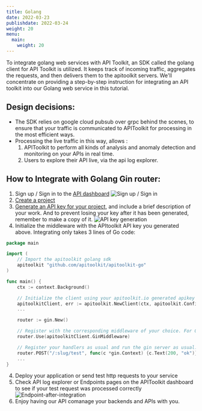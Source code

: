 ```yaml
---
title: Golang 
date: 2022-03-23
publishdate: 2022-03-24
weight: 20
menu:
  main:
    weight: 20
---
```

To integrate golang web services with API Toolkit, an SDK called the golang client for API Toolkit is utilized. It keeps track of incoming traffic, aggregates the requests, and then delivers them to the apitoolkit servers. We'll concentrate on providing a step-by-step instruction for integrating an API toolkit into our Golang web service in this tutorial.  

## Design decisions:
- The SDK relies on google cloud pubsub over grpc behind the scenes, to ensure that your traffic is communicated to APIToolkit for processing in the most efficient ways.
- Processing the live traffic in this way, allows :
  1. APIToolkit to perform all kinds of analysis and anomaly detection and monitoring on your APIs in real time.
  2. Users to explore their API live, via the api log explorer.

## How to Integrate with Golang Gin router:
1. Sign up / Sign in to the [API dashboard](https://app.apitoolkit.io)
   ![Sign up / Sign in](../signin.png)
2. [Create a project](/docs/dashboard/creating-a-project/)
3. [Generate an API key for your project](/docs/dashboard/generating-api-keys), and include a brief description of your work. And to prevent losing your key after it has been generated, remember to make a copy of it. 
    ![API key generation](../api-keys-generation.png)
3. Initialize the middleware with the APItoolkit API key you generated above. Integrating only takes 3 lines of Go code: 
   
``` go
package main

import (
  	// Import the apitoolkit golang sdk
  	apitoolkit "github.com/apitoolkit/apitoolkit-go"
)

func main() {
    ctx := context.Background()

  	// Initialize the client using your apitoolkit.io generated apikey
  	apitoolkitClient, err := apitoolkit.NewClient(ctx, apitoolkit.Config{APIKey: "<APIKEY>"})
    ...

  	router := gin.New()

  	// Register with the corresponding middleware of your choice. For Gin router, we use the GinMiddleware method.
  	router.Use(apitoolkitClient.GinMiddleware)

  	// Register your handlers as usual and run the gin server as usual.
  	router.POST("/:slug/test", func(c *gin.Context) {c.Text(200, "ok")})
 	...
}
```
4. Deploy your application or send test http requests to your service
5. Check API log explorer or Endpoints pages on the APIToolkit dashboard to see if your test request was processed correctly 
![Endpoint-after-integration](../endpoint-screenshot.png)
6. Enjoy having our API comanage your backends and APIs with you.
